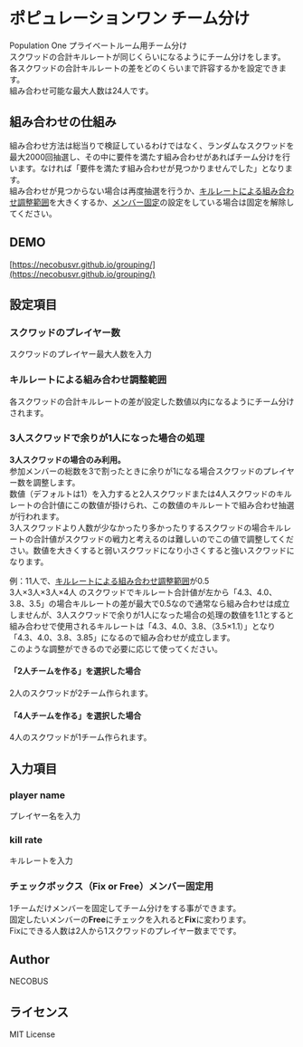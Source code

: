 # ポピュレーションワン チーム分け
Population One プライベートルーム用チーム分け  
スクワッドの合計キルレートが同じくらいになるようにチーム分けをします。  
各スクワッドの合計キルレートの差をどのくらいまで許容するかを設定できます。  
組み合わせ可能な最大人数は24人です。

## 組み合わせの仕組み
組み合わせ方法は総当りで検証しているわけではなく、ランダムなスクワッドを最大2000回抽選し、その中に要件を満たす組み合わせがあればチーム分けを行います。なければ「要件を満たす組み合わせが見つかりませんでした」となります。  
組み合わせが見つからない場合は再度抽選を行うか、[キルレートによる組み合わせ調整範囲](#キルレートによる組み合わせ調整範囲)を大きくするか、[メンバー固定](#チェックボックスfix-or-freeメンバー固定用)の設定をしている場合は固定を解除してください。

## DEMO
[https://necobusvr.github.io/grouping/](https://necobusvr.github.io/grouping/)

## 設定項目

### スクワッドのプレイヤー数
スクワッドのプレイヤー最大人数を入力

### キルレートによる組み合わせ調整範囲
各スクワッドの合計キルレートの差が設定した数値以内になるようにチーム分けされます。

### 3人スクワッドで余りが1人になった場合の処理
**3人スクワッドの場合のみ利用。**  
参加メンバーの総数を3で割ったときに余りが1になる場合スクワッドのプレイヤー数を調整します。  
数値（デフォルトは1）を入力すると2人スクワッドまたは4人スクワッドのキルレートの合計値にこの数値が掛けられ、この数値のキルレートで組み合わせ抽選が行われます。  
3人スクワッドより人数が少なかったり多かったりするスクワッドの場合キルレートの合計値がスクワッドの戦力と考えるのは難しいのでこの値で調整してください。数値を大きくすると弱いスクワッドになり小さくすると強いスクワッドになります。  

例：11人で、[キルレートによる組み合わせ調整範囲](#キルレートによる組み合わせ調整範囲)が0.5  
3人×3人×3人×4人 のスクワッドでキルレート合計値が左から「4.3、4.0、3.8、3.5」の場合キルレートの差が最大で0.5なので通常なら組み合わせは成立しませんが、3人スクワッドで余りが1人になった場合の処理の数値を1.1とすると組み合わせで使用されるキルレートは「4.3、4.0、3.8、（3.5×1.1）」となり「4.3、4.0、3.8、3.85」になるので組み合わせが成立します。  
このような調整ができるので必要に応じて使ってください。

#### 「2人チームを作る」を選択した場合
2人のスクワッドが2チーム作られます。

#### 「4人チームを作る」を選択した場合
4人のスクワッドが1チーム作られます。

## 入力項目

### player name ##
プレイヤー名を入力

### kill rate
キルレートを入力

### チェックボックス（Fix or Free）メンバー固定用
1チームだけメンバーを固定してチーム分けをする事ができます。  
固定したいメンバーの**Free**にチェックを入れると**Fix**に変わります。  
Fixにできる人数は2人から1スクワッドのプレイヤー数までです。

## Author
NECOBUS

## ライセンス
MIT License
